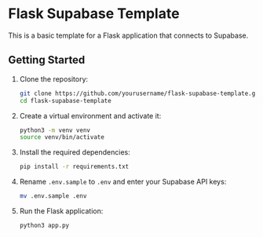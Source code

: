 # Flask Supabase Template

This is a basic template for a Flask application that connects to Supabase.

## Getting Started

1. Clone the repository:
    ```sh
    git clone https://github.com/yourusername/flask-supabase-template.git
    cd flask-supabase-template
    ```

2. Create a virtual environment and activate it:
    ```sh
    python3 -m venv venv
    source venv/bin/activate
    ```

3. Install the required dependencies:
    ```sh
    pip install -r requirements.txt
    ```

4. Rename `.env.sample` to `.env` and enter your Supabase API keys:
    ```sh
    mv .env.sample .env
    ```

5. Run the Flask application:
    ```sh
    python3 app.py
    ```
